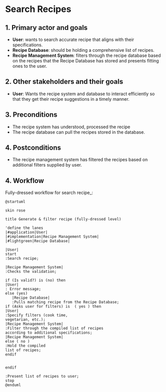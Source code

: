 # Search Recipes

## 1. Primary actor and goals
* __User__: wants to search accurate recipe that aligns with their specifications.
* __Recipe Database__: should be holding a comprehensive list of recipes.
* __Recipe Management System__:  filters through the recipe database based on the recipes that the Recipe Database has stored and presents fitting ones to the user.


## 2. Other stakeholders and their goals

* __User__: Wants the recipe system and database to interact efficiently so that they get their recipe suggestions in a timely manner.



## 3. Preconditions

* The recipe system has understood, processed the recipe
* The recipe database can pull the recipes stored in the database.

## 4. Postconditions

* The recipe management system has filtered the recipes based on additional filters supplied by user.


## 4. Workflow

Fully-dressed workflow for search recipe_:

```plantuml
@startuml

skin rose

title Generate & filter recipe (fully-dressed level)

'define the lanes
|#application|User|
|#implementation|Recipe Management System|
|#lightgreen|Recipe Database|

|User|
start
:Search recipe;

|Recipe Management System|
:Checks the validation;

if (Is valid?) is (no) then
|User|
: Error message;
else (yes)
   |Recipe Database|
   :Pulls matching recipe from the Recipe Database;
if (Asks user for filters) is  ( yes ) then
|User|
:Specify filters (cook time,
vegetarian, etc.);
|Recipe Management System|
:Filter through the compiled list of recipes
according to additional specifications;
|Recipe Management System|
else ( no ) 
:Hold the compiled
list of recipes;
endif


endif

:Present list of recipes to user;
stop
@enduml
```


